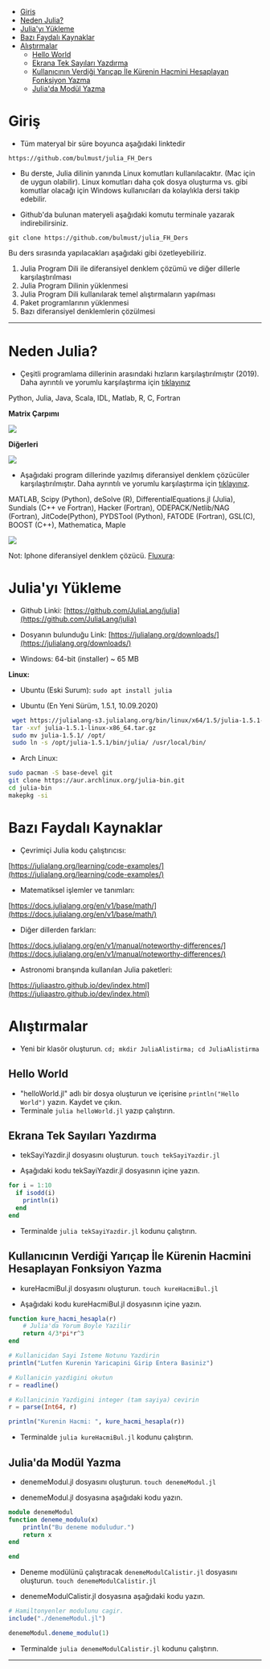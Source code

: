 <!-- TOC -->

- [Giriş](#giriş)
- [Neden Julia?](#neden-julia)
- [Julia'yı Yükleme](#juliayı-yükleme)
- [Bazı Faydalı Kaynaklar](#bazı-faydalı-kaynaklar)
- [Alıştırmalar](#alıştırmalar)
    - [Hello World](#hello-world)
    - [Ekrana Tek Sayıları Yazdırma](#ekrana-tek-sayıları-yazdırma)
    - [Kullanıcının Verdiği Yarıçap İle Kürenin Hacmini Hesaplayan Fonksiyon Yazma](#kullanıcının-verdiği-yarıçap-i̇le-kürenin-hacmini-hesaplayan-fonksiyon-yazma)
    - [Julia'da Modül Yazma](#juliada-modül-yazma)

<!-- /TOC -->

# Giriş
* Tüm materyal bir süre boyunca aşağıdaki linktedir

`https://github.com/bulmust/julia_FH_Ders`

* Bu derste, Julia dilinin yanında Linux komutları kullanılacaktır. (Mac için de uygun olabilir). Linux komutları daha çok dosya oluşturma vs. gibi komutlar olacağı için Windows kullanıcıları da kolaylıkla dersi takip edebilir.

* Github'da bulunan materyeli aşağıdaki komutu terminale yazarak indirebilirsiniz.

`git clone https://github.com/bulmust/julia_FH_Ders`

Bu ders sırasında yapılacakları aşağıdaki gibi özetleyebiliriz.
1. Julia Program Dili ile diferansiyel denklem çözümü ve diğer dillerle karşılaştırılması
1. Julia Program Dilinin yüklenmesi
1. Julia Program Dili kullanılarak temel alıştırmaların yapılması
1. Paket programlarının yüklenmesi
1. Bazı diferansiyel denklemlerin çözülmesi

---------------
# Neden Julia?
- Çeşitli programlama dillerinin arasındaki hızların karşılaştırılmıştır (2019). Daha ayrıntılı ve yorumlu karşılaştırma için [tıklayınız](https://modelingguru.nasa.gov/docs/DOC-2783)

Python, Julia, Java, Scala, IDL, Matlab, R, C, Fortran

**Matrix Çarpımı**

![](img/speedComp1.png)

**Diğerleri**

![](img/speedComp2.png)

- Aşağıdaki program dillerinde yazılmış diferansiyel denklem çözücüler karşılaştırılmıştır. Daha ayrıntılı ve yorumlu karşılaştırma için [tıklayınız](https://www.stochasticlifestyle.com/comparison-differential-equation-solver-suites-matlab-r-julia-python-c-fortran/). 

MATLAB, Scipy (Python), deSolve (R), DifferentialEquations.jl (Julia), Sundials (C++ ve Fortran), Hacker (Fortran), ODEPACK/Netlib/NAG (Fortran), JitCode(Python), PYDSTool (Python), FATODE (Fortran), GSL(C), BOOST (C++), Mathematica, Maple

![](img/comparsion.png)


Not: Iphone diferansiyel denklem çözücü. [Fluxura](https://apps.apple.com/in/app/fluxura/id1525196129): 


# Julia'yı Yükleme

- Github Linki: [https://github.com/JuliaLang/julia](https://github.com/JuliaLang/julia)

- Dosyanın bulunduğu Link: [https://julialang.org/downloads/](https://julialang.org/downloads/)

- Windows: 64-bit (installer) ~ 65 MB

**Linux:**

- Ubuntu (Eski Surum):
`sudo apt install julia`
  
- Ubuntu (En Yeni Sürüm, 1.5.1, 10.09.2020)

```bash
 wget https://julialang-s3.julialang.org/bin/linux/x64/1.5/julia-1.5.1-linux-x86_64.tar.gz
 tar -xvf julia-1.5.1-linux-x86_64.tar.gz
 sudo mv julia-1.5.1/ /opt/
 sudo ln -s /opt/julia-1.5.1/bin/julia/ /usr/local/bin/
```

- Arch Linux:

```bash
sudo pacman -S base-devel git
git clone https://aur.archlinux.org/julia-bin.git
cd julia-bin
makepkg -si
```

# Bazı Faydalı Kaynaklar

- Çevrimiçi Julia kodu çalıştırıcısı:

[https://julialang.org/learning/code-examples/](https://julialang.org/learning/code-examples/)

- Matematiksel işlemler ve tanımları: 

[https://docs.julialang.org/en/v1/base/math/](https://docs.julialang.org/en/v1/base/math/)

- Diğer dillerden farkları:

[https://docs.julialang.org/en/v1/manual/noteworthy-differences/](https://docs.julialang.org/en/v1/manual/noteworthy-differences/)

- Astronomi branşında kullanılan Julia paketleri:

[https://juliaastro.github.io/dev/index.html](https://juliaastro.github.io/dev/index.html)

# Alıştırmalar

- Yeni bir klasör oluşturun. `cd; mkdir JuliaAlistirma; cd JuliaAlistirma`

## Hello World

- "helloWorld.jl" adlı bir dosya oluşturun ve içerisine `println("Hello World")` yazın. Kaydet ve çıkın.
- Terminale `julia helloWorld.jl` yazıp çalıştırın.

## Ekrana Tek Sayıları Yazdırma

- tekSayiYazdir.jl dosyasını oluşturun.
`touch tekSayiYazdir.jl`

- Aşağıdaki kodu tekSayiYazdir.jl dosyasının içine yazın.

```julia
for i = 1:10
  if isodd(i)
    println(i)
  end
end
```

- Terminalde `julia tekSayiYazdir.jl` kodunu çalıştırın.

## Kullanıcının Verdiği Yarıçap İle Kürenin Hacmini Hesaplayan Fonksiyon Yazma

- kureHacmiBul.jl dosyasını oluşturun.
`touch kureHacmiBul.jl`

- Aşağıdaki kodu kureHacmiBul.jl dosyasının içine yazın.

```julia
function kure_hacmi_hesapla(r)
    # Julia'da Yorum Boyle Yazilir
    return 4/3*pi*r^3
end

# Kullanicidan Sayi Isteme Notunu Yazdirin
println("Lutfen Kurenin Yaricapini Girip Entera Basiniz")

# Kullanicin yazdigini okutun
r = readline()

# Kullanicinin Yazdigini integer (tam sayiya) cevirin
r = parse(Int64, r)

println("Kurenin Hacmi: ", kure_hacmi_hesapla(r))
```

- Terminalde `julia kureHacmiBul.jl` kodunu çalıştırın.

## Julia'da Modül Yazma

- denemeModul.jl dosyasını oluşturun.
`touch denemeModul.jl`

- denemeModul.jl dosyasına aşağıdaki kodu yazın.

```julia
module denemeModul
function deneme_modulu(x)
    println("Bu deneme moduludur.")
    return x
end

end
```

- Deneme modülünü çalıştıracak `denemeModulCalistir.jl` dosyasını oluşturun.
`touch denemeModulCalistir.jl`

- denemeModulCalistir.jl dosyasına aşağıdaki kodu yazın.

```julia
# Hamiltonyenler modulunu cagir.
include("./denemeModul.jl")

denemeModul.deneme_modulu(1)
```

- Terminalde `julia denemeModulCalistir.jl` kodunu çalıştırın.

-----------------


